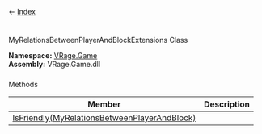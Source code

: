 ← [Index](Api-Index)

# 
MyRelationsBetweenPlayerAndBlockExtensions Class

**Namespace:** [VRage.Game](VRage.Game)  
**Assembly:** VRage.Game.dll

### 
Methods

|Member|Description|
|---|---|
|[IsFriendly(MyRelationsBetweenPlayerAndBlock)](VRage.Game.MyRelationsBetweenPlayerAndBlockExtensions.IsFriendly)||

